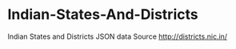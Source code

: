 # Indian-States-And-Districts
Indian States and Districts JSON data  Source http://districts.nic.in/
